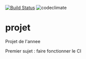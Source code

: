 [![Build Status](https://travis-ci.org/MaoYiwen/projet.svg?branch=master)](https://travis-ci.org/MaoYiwen/projet)
![codeclimate](https://codeclimate.com/github/MaoYiwen/projet/badges/coverage.svg)
# projet
Projet de l'annee

Premier sujet : faire fonctionner le CI



